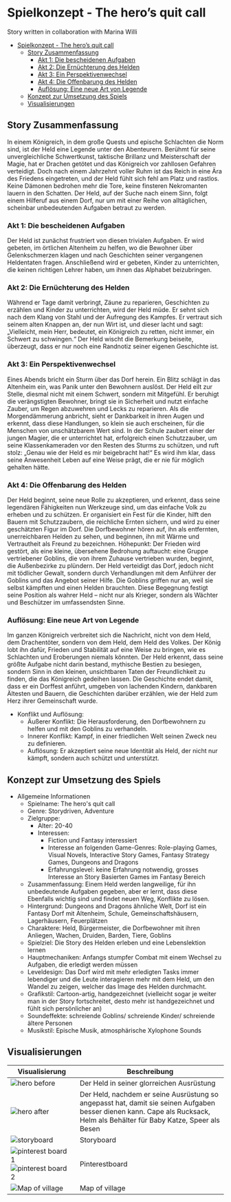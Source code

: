 # Spielkonzept - The hero’s quit call
Story written in collaboration with Marina Willi

- [Spielkonzept - The hero’s quit call](#spielkonzept---the-heros-quit-call)
  - [Story Zusammenfassung](#story-zusammenfassung)
    - [Akt 1: Die bescheidenen Aufgaben](#akt-1-die-bescheidenen-aufgaben)
    - [Akt 2: Die Ernüchterung des Helden](#akt-2-die-ernüchterung-des-helden)
    - [Akt 3: Ein Perspektivenwechsel](#akt-3-ein-perspektivenwechsel)
    - [Akt 4: Die Offenbarung des Helden](#akt-4-die-offenbarung-des-helden)
    - [Auflösung: Eine neue Art von Legende](#auflösung-eine-neue-art-von-legende)
  - [Konzept zur Umsetzung des Spiels](#konzept-zur-umsetzung-des-spiels)
  - [Visualisierungen](#visualisierungen)


## Story Zusammenfassung

In einem Königreich, in dem große Quests und epische Schlachten die Norm sind, ist der Held eine Legende unter den Abenteurern. Berühmt für seine unvergleichliche Schwertkunst, taktische Brillanz und Meisterschaft der Magie, hat er Drachen getötet und das Königreich vor zahllosen Gefahren verteidigt. Doch nach einem Jahrzehnt voller Ruhm ist das Reich in eine Ära des Friedens eingetreten, und der Held fühlt sich fehl am Platz und rastlos. Keine Dämonen bedrohen mehr die Tore, keine finsteren Nekromanten lauern in den Schatten. Der Held, auf der Suche nach einem Sinn, folgt einem Hilferuf aus einem Dorf, nur um mit einer Reihe von alltäglichen, scheinbar unbedeutenden Aufgaben betraut zu werden.

### Akt 1: Die bescheidenen Aufgaben

Der Held ist zunächst frustriert von diesen trivialen Aufgaben. Er wird gebeten, im örtlichen Altenheim zu helfen, wo die Bewohner über Gelenkschmerzen klagen und nach Geschichten seiner vergangenen Heldentaten fragen. Anschließend wird er gebeten, Kinder zu unterrichten, die keinen richtigen Lehrer haben, um ihnen das Alphabet beizubringen.

### Akt 2: Die Ernüchterung des Helden

Während er Tage damit verbringt, Zäune zu reparieren, Geschichten zu erzählen und Kinder zu unterrichten, wird der Held müde. Er sehnt sich nach dem Klang von Stahl und der Aufregung des Kampfes. Er vertraut sich seinem alten Knappen an, der nun Wirt ist, und dieser lacht und sagt: „Vielleicht, mein Herr, bedeutet, ein Königreich zu retten, nicht immer, ein Schwert zu schwingen.“ Der Held wischt die Bemerkung beiseite, überzeugt, dass er nur noch eine Randnotiz seiner eigenen Geschichte ist.

### Akt 3: Ein Perspektivenwechsel

Eines Abends bricht ein Sturm über das Dorf herein. Ein Blitz schlägt in das Altenheim ein, was Panik unter den Bewohnern auslöst. Der Held eilt zur Stelle, diesmal nicht mit einem Schwert, sondern mit Mitgefühl. Er beruhigt die verängstigten Bewohner, bringt sie in Sicherheit und nutzt einfache Zauber, um Regen abzuwehren und Lecks zu reparieren. Als die Morgendämmerung anbricht, sieht er Dankbarkeit in ihren Augen und erkennt, dass diese Handlungen, so klein sie auch erscheinen, für die Menschen von unschätzbarem Wert sind.
In der Schule zaubert einer der jungen Magier, die er unterrichtet hat, erfolgreich einen Schutzzauber, um seine Klassenkameraden vor den Resten des Sturms zu schützen, und ruft stolz: „Genau wie der Held es mir beigebracht hat!“ Es wird ihm klar, dass seine Anwesenheit Leben auf eine Weise prägt, die er nie für möglich gehalten hätte.

### Akt 4: Die Offenbarung des Helden

Der Held beginnt, seine neue Rolle zu akzeptieren, und erkennt, dass seine legendären Fähigkeiten nun Werkzeuge sind, um das einfache Volk zu erheben und zu schützen. Er organisiert ein Fest für die Kinder, hilft den Bauern mit Schutzzaubern, die reichliche Ernten sichern, und wird zu einer geschätzten Figur im Dorf. Die Dorfbewohner hören auf, ihn als entfernten, unerreichbaren Helden zu sehen, und beginnen, ihn mit Wärme und Vertrautheit als Freund zu bezeichnen.
Höhepunkt:
Der Frieden wird gestört, als eine kleine, übersehene Bedrohung auftaucht: eine Gruppe vertriebener Goblins, die von ihrem Zuhause vertrieben wurden, beginnt, die Außenbezirke zu plündern. Der Held verteidigt das Dorf, jedoch nicht mit tödlicher Gewalt, sondern durch Verhandlungen mit dem Anführer der Goblins und das Angebot seiner Hilfe. Die Goblins griffen nur an, weil sie selbst kämpften und einen Helden brauchten. Diese Begegnung festigt seine Position als wahrer Held – nicht nur als Krieger, sondern als Wächter und Beschützer im umfassendsten Sinne.

### Auflösung: Eine neue Art von Legende

Im ganzen Königreich verbreitet sich die Nachricht, nicht von dem Held, dem Drachentöter, sondern von dem Held, dem Held des Volkes. Der König lobt ihn dafür, Frieden und Stabilität auf eine Weise zu bringen, wie es Schlachten und Eroberungen niemals könnten. Der Held erkennt, dass seine größte Aufgabe nicht darin bestand, mythische Bestien zu besiegen, sondern Sinn in den kleinen, unsichtbaren Taten der Freundlichkeit zu finden, die das Königreich gedeihen lassen. Die Geschichte endet damit, dass er ein Dorffest anführt, umgeben von lachenden Kindern, dankbaren Ältesten und Bauern, die Geschichten darüber erzählen, wie der Held zum Herz ihrer Gemeinschaft wurde.

- Konflikt und Auflösung:
  - Äußerer Konflikt: Die Herausforderung, den Dorfbewohnern zu helfen und mit den Goblins zu verhandeln.
  - Innerer Konflikt: Kampf, in einer friedlichen Welt seinen Zweck neu zu definieren.
  - Auflösung: Er akzeptiert seine neue Identität als Held, der nicht nur kämpft, sondern auch schützt und unterstützt.

## Konzept zur Umsetzung des Spiels 

- Allgemeine Informationen
  - Spielname: The hero's quit call
  - Genre: Storydriven, Adventure
  - Zielgruppe:
    - Alter: 20-40
    - Interessen:
      - Fiction und Fantasy interessiert
      - Interesse an folgenden Game-Genres: Role-playing Games, Visual Novels, Interactive Story Games, Fantasy Strategy Games, Dungeons and Dragons
      - Erfahrungslevel: keine Erfahrung notwendig, grosses Interesse an Story Basierten Games im Fantasy Bereich
  - Zusammenfassung: Einem Held werden langweilige, für ihn unbedeutende Aufgaben gegeben, aber er lernt, dass diese Ebenfalls wichtig sind und findet neuen Weg, Konflikte zu lösen.
  - Hintergrund: Dungeons and Dragons ähnliche Welt, Dorf ist ein Fantasy Dorf mit Altenheim, Schule, Gemeinschaftshäusern, Lagerhäusern, Feuerplätzen
  - Charaktere: Held, Bürgermeister, die Dorfbewohner mit ihren Anliegen, Wachen, Druiden, Barden, Tiere, Goblins
  - Spielziel: Die Story des Helden erleben und eine Lebenslektion lernen
  - Hauptmechaniken: Anfangs stumpfer Combat mit einem Wechsel zu Aufgaben, die erledigt werden müssen
  - Leveldesign: Das Dorf wird mit mehr erledigten Tasks immer lebendiger und die Leute interagieren mehr mit dem Held, um den Wandel zu zeigen, welcher das Image des Helden durchmacht.
  - Grafikstil: Cartoon-artig, handgezeichnet (vielleicht sogar je weiter man in der Story fortschreitet, desto mehr ist handgezeichnet und fühlt sich persönlicher an)
  - Soundeffekte: schreiende Goblins/ schreiende Kinder/ schreiende ältere Personen
  - Musikstil: Epische Musik, atmosphärische Xylophone Sounds

## Visualisierungen

| Visualisierung                                                                                        | Beschreibung                                                                                                                                                               |
| ----------------------------------------------------------------------------------------------------- | -------------------------------------------------------------------------------------------------------------------------------------------------------------------------- |
| ![hero before](images/story/hero-before.jpg)                                                          | Der Held in seiner glorreichen Ausrüstung                                                                                                                                  |
| ![hero after](images/story/hero-after.jpg)                                                            | Der Held, nachdem er seine Ausrüstung so angepasst hat, damit sie seinen Aufgaben besser dienen kann. Cape als Rucksack, Helm als Behälter für Baby Katze, Speer als Besen |
| ![storyboard](images/story/storyboard.png)                                                            | Storyboard                                                                                                                                                                 |
| ![pinterest board 1](images/story/pinterest-1.png) ![pinterest board 2](images/story/pinterest-2.png) | Pinterestboard                                                                                                                                                             |
| ![Map of village](images/story/village.jpg)                                                           | Map of village                                                                                                                                                             |
